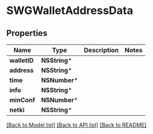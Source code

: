 # SWGWalletAddressData

## Properties
Name | Type | Description | Notes
------------ | ------------- | ------------- | -------------
**walletID** | **NSString*** |  | 
**address** | **NSString*** |  | 
**time** | **NSNumber*** |  | 
**info** | **NSString*** |  | 
**minConf** | **NSNumber*** |  | 
**netki** | **NSString*** |  | 

[[Back to Model list]](../README.md#documentation-for-models) [[Back to API list]](../README.md#documentation-for-api-endpoints) [[Back to README]](../README.md)


